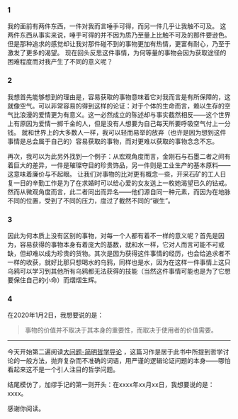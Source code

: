 ### 1
我的面前有两件东西，一件对我而言唾手可得，而另一件几乎让我触不可及。
这两件东西从事实来说，唾手可得的并不因为质乃至量上比触不可及的那件要逊色。但是那种追求的感觉却让我对那件碰不到的事物更加有热情，更富有耐心，乃至于激发了更多的渴望。
现在回头反思这件事情，为何等量的事物会因为获取途径的困难程度而对我产生了不同的意义呢？

### 2
我想首先能够想到的理由是，容易获取的事物意味着它对我而言是有所保障的，这就像空气。可以非常容易的得到这样的论证：对于个体的生命而言，赖以生存的空气比浪漫的爱情更为有意义。这一必然成立的陈述却与事实截然相反——这个世界上有原因为爱情一掷千金的人，但是没有人想要为自己每天所要呼吸空气付上一分钱。
就和世界上的大多数人一样，我可以轻而易举的放弃（也许是因为想到这件事情是总会属于自己的）容易获取的事物，而对更难以获取的事物念念不忘。

再次，我可以为此另外找到一个例子：从宏观角度而言，金刚石与石墨二者之间有着巨大的差异，一件是璀璨夺目的珍贵饰品，另一件则是工业生产的基本原料——这意味着廉价与不起眼。
让我们对事物的比对更有概念一些，开采石矿的工人日复一日的辛勤工作是为了在求婚时可以给心爱的女友送上一枚她渴望已久的钻戒。然而从微观角度而言，此二者同出而异名——他们源自同一种元素，而因为在地脉不同的位置，受到了不同的压力，度过了截然不同的“碳生”。

### 3
因此为何本质上没有区别的事物，对每一个人都有着不一样的意义呢？首先是因为，容易获得的事物本身有着庞大的基数，就和水一样，它对人而言可能不可或缺，但却难以成为珍贵的货物。其次是因为获得这件事情的经历，也会给追求者不一样的收获，就好比那只想喝水的乌鸦，同样也是水，因为在这样一件事情上这只乌鸦可以学习到其他所有乌鸦都无法获得的技能（当然这件事情可能也是为了它想要保住自己的小命）而熠熠生辉。

### 4
在2020年1月2日，我想要说的是：
> 事物的价值并不取决于其本身的重要性，而取决于使用者的价值需要。
---
今天开始第二遍阅读[大问题-简明哲学导论](https://book.douban.com/subject/30176572/ "所罗门, 希金斯和张卜天. 大问题: 简明哲学导论 = The big questions. 北京: 清华大学出版社, 2018.") ，这篇习作是居于此书中所提到哲学讨论的一般方法，抛弃复杂而不准确的词语，用严谨的逻辑论证问题的本身——哪怕看起来这不是一个引人注目的哲学问题。

结尾模仿了，加缪手记的第一则开头：在xxxx年xx月xx日，我想要说的是：xxxx。

感谢你阅读。
